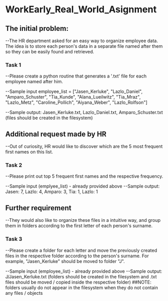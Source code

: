 # WorkEarly_Real_World_Asignment

## The initial problem:
--The HR department asked for an easy way to organize employee data. The idea is to store each person's data in a separate 
file named after them so they can be easily found and retrieved. 

### Task 1
--Please create a python routine that generates a '.txt' file for each employee named after him.

--Sample input
employee_list = ["Jasen_Kerluke", "Lazlo_Daniel", "Amparo_Schuster", "Tia_Kunde",  "Alana_Lueilwitz", "Tia_Mraz", "Lazlo_Metz", "Caroline_Pollich", "Aiyana_Weber", "Lazlo_Rolfson"]
 
--Sample output: Jasen_Kerluke.txt, Lazlo_Daniel.txt, Amparo_Schuster.txt (files should be created in the filesystem)


## Additional request made by HR
--Out of curiosity, HR would like to discover which are the 5 most frequent first names on this list.

### Task 2
--Please print out top 5 frequent first names and the respective frequency.

--Sample input (emplyee_list) - already provided above
--Sample output: Jasen: 7, Lazlo: 4, Amparo: 3, Tia: 1, Lazlo: 1



## Further requirement
--They would also like to organize these files in a intuitive way, and group them in folders according to the first letter of each person's surname.

### Task 3
--Please create a folder for each letter and move the previously created files in the respective folder according to the person's surname. For example, "Jasen_Kerluke" should be moved to folder "J".

--Sample input (employee_list) - already provided above
--Sample output: J/Jasen_Kerluke.txt (folders should be created in the filesystem and .txt files should be moved / copied inside the respective folder)
##NOTE: folders usually do not appear in the filesystem when they do not contain any files / objects

